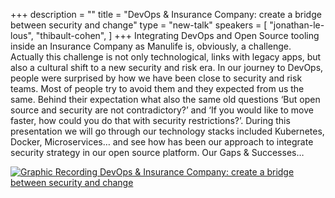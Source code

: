 +++
description = ""
title = "DevOps & Insurance Company: create a bridge between security and change"
type = "new-talk"
speakers = [
        "jonathan-le-lous",
        "thibault-cohen",
]
+++
Integrating DevOps and Open Source tooling inside an Insurance Company as Manulife is, obviously, a challenge. Actually this challenge is not only technological, links with legacy apps, but also a cultural shift to a new security and risk era. In our journey to DevOps, people were surprised by how we have been close to security and risk teams. Most of people try to avoid them and they expected from us the same. Behind their expectation what also the same old questions ‘But open source and security are not contradictory?’ and ‘If you would like to move faster, how could you do that with security restrictions?’. During this presentation we will go through our technology stacks included Kubernetes, Docker, Microservices… and see how has been our approach to integrate security strategy in our open source platform. Our Gaps & Successes…

<a href="https://assets.devopsdays.org/events/2018/toronto/DevOpsDaysTO_May31_2018_JonathanLeLous_ThibaultCohen.jpg" target="_blank"><img src="https://assets.devopsdays.org/events/2018/toronto/DevOpsDaysTO_May31_2018_JonathanLeLous_ThibaultCohen_lores.jpg" alt="Graphic Recording DevOps & Insurance Company: create a bridge between security and change" /></a>